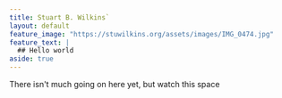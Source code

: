 ```yaml
---
title: Stuart B. Wilkins`
layout: default
feature_image: "https://stuwilkins.org/assets/images/IMG_0474.jpg"
feature_text: |
  ## Hello world
aside: true
---
```

There isn't much going on here yet, but watch this space
